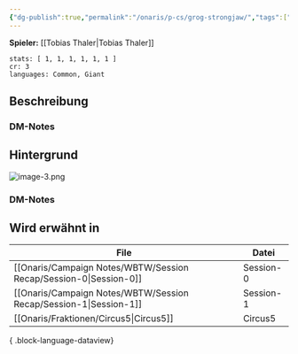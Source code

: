 ```yaml
---
{"dg-publish":true,"permalink":"/onaris/p-cs/grog-strongjaw/","tags":["pc","kampagne/witchlight","fraktion/Circus5"]}
---
```


**Spieler:** [[Tobias Thaler\|Tobias Thaler]]
```statblock
stats: [ 1, 1, 1, 1, 1, 1 ]
cr: 3
languages: Common, Giant
```
## Beschreibung

### DM-Notes

<div class="transclusion internal-embed is-loaded"><div class="markdown-embed">






</div></div>
  
  
## Hintergrund  
![image-3.png](/img/user/image-3.png)
### DM-Notes

<div class="transclusion internal-embed is-loaded"><div class="markdown-embed">






</div></div>


## Wird erwähnt in

| File                                                                 | Datei     |
| -------------------------------------------------------------------- | --------- |
| [[Onaris/Campaign Notes/WBTW/Session Recap/Session-0\|Session-0]] | Session-0 |
| [[Onaris/Campaign Notes/WBTW/Session Recap/Session-1\|Session-1]] | Session-1 |
| [[Onaris/Fraktionen/Circus5\|Circus5]]                            | Circus5   |

{ .block-language-dataview}
